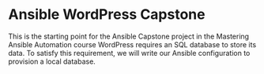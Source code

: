 # Ansible WordPress Capstone

This is the starting point for the Ansible Capstone project in the Mastering Ansible Automation course
WordPress requires an SQL database to store its data. To satisfy this requirement, we will write our Ansible configuration to provision a local database.
